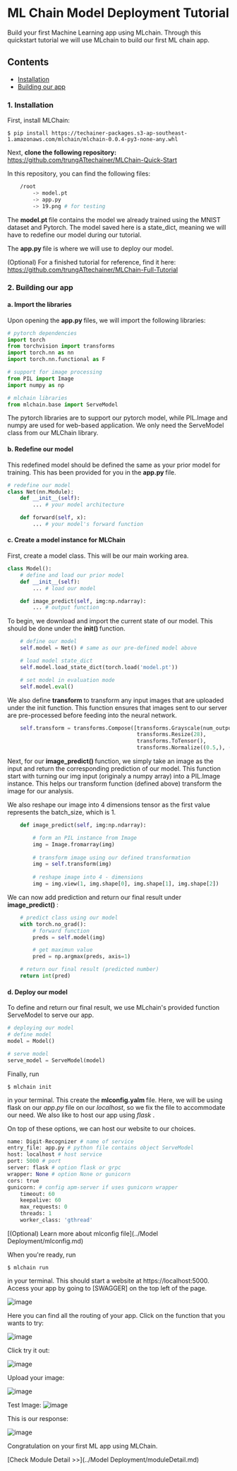 # ML Chain Model Deployment Tutorial

Build your first Machine Learning app using MLchain. Through this quickstart tutorial we will
use MLchain to build our first ML chain app. 

## Contents

- [Installation]()
- [Building our app]()

### 1. Installation

First, install MLChain:

    $ pip install https://techainer-packages.s3-ap-southeast-1.amazonaws.com/mlchain/mlchain-0.0.4-py3-none-any.whl

Next, <b> clone the following repository: </b> https://github.com/trungATtechainer/MLChain-Quick-Start

In this repository, you can find the following files:

```bash    
    /root
        -> model.pt
        -> app.py
        -> 19.png # for testing
```

The <b> model.pt </b> file contains the model we already trained using the MNIST dataset and Pytorch.
The model saved here is a state_dict, meaning we will have to redefine our model during 
our tutorial.

The <b> app.py </b> file is where we will use to deploy our model.

(Optional) For a finished tutorial for reference, find it here: https://github.com/trungATtechainer/MLChain-Full-Tutorial

### 2. Building our app

#### a. Import the libraries
Upon opening the <b> app.py </b> files, we will import the following libraries:

```python
# pytorch dependencies
import torch
from torchvision import transforms
import torch.nn as nn
import torch.nn.functional as F

# support for image processing
from PIL import Image
import numpy as np

# mlchain libraries
from mlchain.base import ServeModel
```

The pytorch libraries are to support our pytorch model, while PIL.Image and numpy are used for web-based application.
We only need the ServeModel class from our MLChain library.

#### b. Redefine our model
This redefined model should be defined the same as your prior model for training.
This has been provided for you in the <b> app.py </b> file. 

```python
# redefine our model
class Net(nn.Module):
    def __init__(self):
        ... # your model architecture

    def forward(self, x):
        ... # your model's forward function
```

#### c. Create a model instance for MLChain

First, create a model class. This will be our main working area. 

```python
class Model():
    # define and load our prior model
    def __init__(self):
        ... # load our model

    def image_predict(self, img:np.ndarray):
        ... # output function
```

To begin, we download and import the current state of our model. This should be done under the <b> init() </b> function.

```python
    # define our model
    self.model = Net() # same as our pre-defined model above

    # load model state_dict
    self.model.load_state_dict(torch.load('model.pt'))

    # set model in evaluation mode
    self.model.eval()
```

We also define <b> transform </b> to transform any input images that are uploaded under the init function.
This function ensures that images sent to our server are pre-processed before feeding into the neural network.

```python
    self.transform = transforms.Compose([transforms.Grayscale(num_output_channels=1),
                                         transforms.Resize(28),
                                         transforms.ToTensor(),
                                         transforms.Normalize((0.5,), (0.5,))])
```

Next, for our <b> image_predict() </b> function, we simply take an image as the input and return the corresponding
prediction of our model. This function start with turning our img input (originaly a numpy array) into 
a PIL.Image instance. This helps our transform function (defined above) transform the image for our analysis.

We also reshape our image into 4 dimensions tensor as the first value represents the batch_size, which is 1.

```python
    def image_predict(self, img:np.ndarray):

        # form an PIL instance from Image
        img = Image.fromarray(img)
    
        # transform image using our defined transformation
        img = self.transform(img)
    
        # reshape image into 4 - dimensions
        img = img.view(1, img.shape[0], img.shape[1], img.shape[2])
```

We can now add prediction and return our final result under <b> image_predict() </b>:
```python
    # predict class using our model
    with torch.no_grad():
        # forward function
        preds = self.model(img)

        # get maximun value
        pred = np.argmax(preds, axis=1)

    # return our final result (predicted number)
    return int(pred)
```

#### d. Deploy our model
To define and return our final result, we use MLchain's provided function
ServeModel to serve our app.

```python
# deploying our model
# define model
model = Model()

# serve model
serve_model = ServeModel(model)
```

Finally, run 

    $ mlchain init 

in your terminal. This create the <b> mlconfig.yalm </b> file. 
Here, we will be using flask on our <i> app.py </i> file on our <i> localhost</i>, so we fix the file to accommodate our need.
We also like to host our app using <i> flask </i>.

On top of these options, we can host our website to our choices.

```python
name: Digit-Recognizer # name of service
entry_file: app.py # python file contains object ServeModel
host: localhost # host service
port: 5000 # port
server: flask # option flask or grpc
wrapper: None # option None or gunicorn
cors: true
gunicorn: # config apm-server if uses gunicorn wrapper
    timeout: 60
    keepalive: 60
    max_requests: 0
    threads: 1
    worker_class: 'gthread'
```

[(Optional) Learn more about mlconfig file](../Model Deployment/mlconfig.md)

When you're ready, run 

    $ mlchain run
    
in your terminal. This should start a website at https://localhost:5000. Access your app
by going to [SWAGGER] on the top left of the page. 

![image](../img/Model%20Deployment/tutorial_first_page.jpg)

Here you can find all the routing of your app. Click on the function that you wants to try:

![image](../img/Model%20Deployment/tutorial_routing.jpg)

Click try it out:

![image](../img/Model%20Deployment/tutorial_try_it_out.jpg)

Upload your image:

![image](../img/Model%20Deployment/tutorial_upload_execute.jpg)

Test Image:
![image](../img/Model%20Deployment/19.png)

This is our response: 

![image](../img/Model%20Deployment/tutorial_output.jpg)

 Congratulation on your first ML app using MLChain.

[Check Module Detail >>](../Model Deployment/moduleDetail.md)